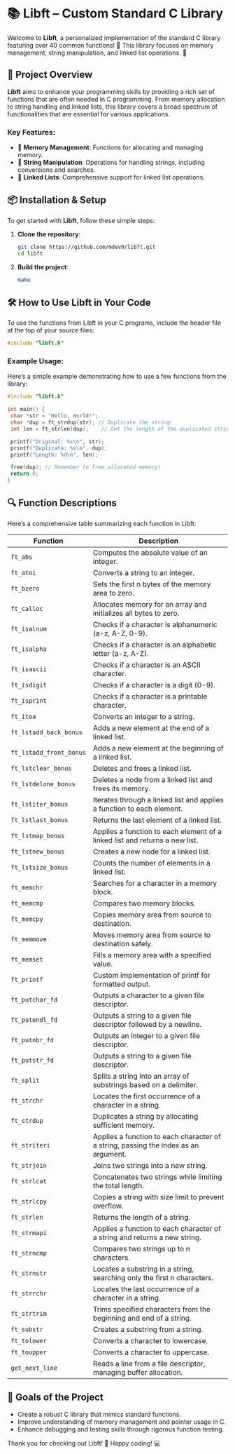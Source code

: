# 📚 Libft – Custom Standard C Library

Welcome to **Libft**, a personalized implementation of the standard C library featuring over 40 common functions! 🎉 This library focuses on memory management, string manipulation, and linked list operations. 🚀 

## 📝 Project Overview

**Libft** aims to enhance your programming skills by providing a rich set of functions that are often needed in C programming. From memory allocation to string handling and linked lists, this library covers a broad spectrum of functionalities that are essential for various applications.

### Key Features:
- 🔹 **Memory Management**: Functions for allocating and managing memory.
- 🔹 **String Manipulation**: Operations for handling strings, including conversions and searches.
- 🔹 **Linked Lists**: Comprehensive support for linked list operations.

## 📦 Installation & Setup

To get started with **Libft**, follow these simple steps:

1. **Clone the repository**:
   ```bash
   git clone https://github.com/mdev9/libft.git
   cd libft
   ```

2. **Build the project**:
   ```bash
   make
   ```
## 🛠️ How to Use Libft in Your Code

To use the functions from Libft in your C programs, include the header file at the top of your source files:
   ```C
#include "libft.h"
   ```
### Example Usage:

Here’s a simple example demonstrating how to use a few functions from the library:
   ```C
#include "libft.h"

int main() {
    char *str = "Hello, World!";
    char *dup = ft_strdup(str); // Duplicate the string
    int len = ft_strlen(dup);    // Get the length of the duplicated string

    printf("Original: %s\n", str);
    printf("Duplicate: %s\n", dup);
    printf("Length: %d\n", len);

    free(dup); // Remember to free allocated memory!
    return 0;
}
   ```
## 🔍 Function Descriptions

Here’s a comprehensive table summarizing each function in Libft:

| Function                | Description                                                                 |
|-------------------------|-----------------------------------------------------------------------------|
| `ft_abs`                | Computes the absolute value of an integer.                                 |
| `ft_atoi`               | Converts a string to an integer.                                           |
| `ft_bzero`              | Sets the first n bytes of the memory area to zero.                        |
| `ft_calloc`             | Allocates memory for an array and initializes all bytes to zero.          |
| `ft_isalnum`            | Checks if a character is alphanumeric (a-z, A-Z, 0-9).                   |
| `ft_isalpha`            | Checks if a character is an alphabetic letter (a-z, A-Z).                |
| `ft_isascii`            | Checks if a character is an ASCII character.                               |
| `ft_isdigit`            | Checks if a character is a digit (0-9).                                   |
| `ft_isprint`            | Checks if a character is a printable character.                            |
| `ft_itoa`               | Converts an integer to a string.                                           |
| `ft_lstadd_back_bonus`  | Adds a new element at the end of a linked list.                           |
| `ft_lstadd_front_bonus` | Adds a new element at the beginning of a linked list.                     |
| `ft_lstclear_bonus`     | Deletes and frees a linked list.                                          |
| `ft_lstdelone_bonus`    | Deletes a node from a linked list and frees its memory.                   |
| `ft_lstiter_bonus`      | Iterates through a linked list and applies a function to each element.    |
| `ft_lstlast_bonus`      | Returns the last element of a linked list.                                 |
| `ft_lstmap_bonus`       | Applies a function to each element of a linked list and returns a new list.|
| `ft_lstnew_bonus`       | Creates a new node for a linked list.                                     |
| `ft_lstsize_bonus`      | Counts the number of elements in a linked list.                           |
| `ft_memchr`             | Searches for a character in a memory block.                               |
| `ft_memcmp`             | Compares two memory blocks.                                               |
| `ft_memcpy`             | Copies memory area from source to destination.                            |
| `ft_memmove`            | Moves memory area from source to destination safely.                      |
| `ft_memset`             | Fills a memory area with a specified value.                               |
| `ft_printf`             | Custom implementation of printf for formatted output.                      |
| `ft_putchar_fd`         | Outputs a character to a given file descriptor.                           |
| `ft_putendl_fd`         | Outputs a string to a given file descriptor followed by a newline.        |
| `ft_putnbr_fd`          | Outputs an integer to a given file descriptor.                            |
| `ft_putstr_fd`          | Outputs a string to a given file descriptor.                              |
| `ft_split`              | Splits a string into an array of substrings based on a delimiter.        |
| `ft_strchr`             | Locates the first occurrence of a character in a string.                 |
| `ft_strdup`             | Duplicates a string by allocating sufficient memory.                       |
| `ft_striteri`           | Applies a function to each character of a string, passing the index as an argument. |
| `ft_strjoin`            | Joins two strings into a new string.                                      |
| `ft_strlcat`            | Concatenates two strings while limiting the total length.                 |
| `ft_strlcpy`            | Copies a string with size limit to prevent overflow.                      |
| `ft_strlen`             | Returns the length of a string.                                           |
| `ft_strmapi`            | Applies a function to each character of a string and returns a new string. |
| `ft_strncmp`            | Compares two strings up to n characters.                                   |
| `ft_strnstr`            | Locates a substring in a string, searching only the first n characters.   |
| `ft_strrchr`            | Locates the last occurrence of a character in a string.                  |
| `ft_strtrim`            | Trims specified characters from the beginning and end of a string.       |
| `ft_substr`             | Creates a substring from a string.                                        |
| `ft_tolower`            | Converts a character to lowercase.                                        |
| `ft_toupper`            | Converts a character to uppercase.                                        |
| `get_next_line`         | Reads a line from a file descriptor, managing buffer allocation.          |

## 🎯 Goals of the Project

- Create a robust C library that mimics standard functions.
- Improve understanding of memory management and pointer usage in C.
- Enhance debugging and testing skills through rigorous function testing.

Thank you for checking out Libft! 🌟 Happy coding! 💻
